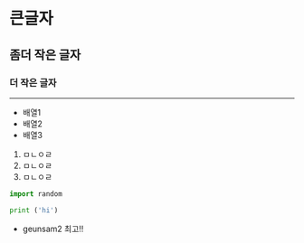 # 큰글자
## 좀더 작은 글자
### 더 작은 글자
---

- 배열1
- 배열2
- 배열3

1. ㅁㄴㅇㄹ
2. ㅁㄴㅇㄹ
3. ㅁㄴㅇㄹ

```python
import random

print ('hi')
```

- geunsam2 최고!!
